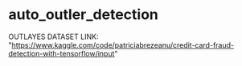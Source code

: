 # auto_outler_detection
OUTLAYES
DATASET LINK: "https://www.kaggle.com/code/patriciabrezeanu/credit-card-fraud-detection-with-tensorflow/input"

